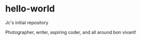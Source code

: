# hello-world
Jc's initial repository 

Photographer, writer, aspiring coder, and all around bon vivant! 

